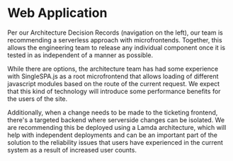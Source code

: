 # Web Application

Per our Architecture Decision Records (navigation on the left), our team is recommending a serverless approach with microfrontends.  Together, this allows the engineering team to release any individual component once it is tested in as independent of a manner as possible.

While there are options, the architecture team has had some experience with SingleSPA.js as a root microfrontend that allows loading of different javascript modules based on the route of the current request.  We expect that this kind of technology will introduce some performance benefits for the users of the site.

Additionally, when a change needs to be made to the ticketing frontend, there's a targeted backend where serverside changes can be isolated.  We are recommending this be deployed using a Lamda architecture, which will help with independent deployments and can be an important part of the solution to the reliability issues that users have experienced in the current system as a result of increased user counts.